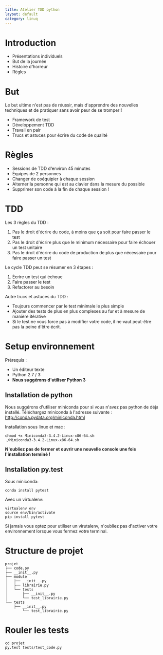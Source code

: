 ```yaml
---
title: Atelier TDD python
layout: default
category: linuq
---
```


Introduction
============

 * Présentations individuels
 * But de la journée
 * Histoire d'horreur
 * Règles


But
===

Le but ultime n'est pas de réussir, mais d'apprendre des nouvelles techniques
et de pratiquer sans avoir peur de se tromper !

 * Framework de test
 * Développement TDD
 * Travail en pair
 * Trucs et astuces pour écrire du code de qualité


Règles
======

 * Sessions de TDD d'environ 45 minutes
 * Équipes de 2 personnes
 * Changer de coéquipier à chaque session
 * Alterner la personne qui est au clavier dans la mesure du possible
 * Supprimer son code à la fin de chaque session !


TDD
===

Les 3 règles du TDD :

1. Pas le droit d'écrire du code, à moins que ça soit pour faire passer le test
2. Pas le droit d'écrire plus que le minimum nécessaire pour faire échouer un test unitaire
3. Pas le droit d'écrire du code de production de plus que nécessaire pour faire passer un test

Le cycle TDD peut se résumer en 3 étapes :

1. Écrire un test qui échoue
2. Faire passer le test
3. Refactorer au besoin

Autre trucs et astuces du TDD :

 * Toujours commencer par le test minimale le plus simple
 * Ajouter des tests de plus en plus complexes au fur et à mesure de manière itérative
 * Si le test ne vous force pas à modifier votre code, il ne vaut peut-être pas la peine d'être écrit.

Setup environnement
===================

Prérequis :

 * Un éditeur texte
 * Python 2.7 / 3
 * **Nous suggérons d'utiliser Python 3**

Installation de python
----------------------

Nous suggérons d'utiliser miniconda pour si vous n'avez pas python de déja
installé. Téléchargez miniconda à l'adresse suivante : http://conda.pydata.org/miniconda.html

Installation sous linux et mac :

    chmod +x Miniconda3-3.4.2-Linux-x86-64.sh
    ./Miniconda3-3.4.2-Linux-x86-64.sh

**N'oubliez pas de fermer et ouvrir une nouvelle console une fois l'installation terminé !**


Installation py.test
--------------------

Sous miniconda:

    conda install pytest

Avec un virtualenv:

    virtualenv env
    source env/bin/activate
    pip install pytest

Si jamais vous optez pour utiliser un virutalenv, n'oubliez pas d'activer votre
environnement lorsque vous fermez votre terminal.

Structure de projet
===================

    projet
    ├── code.py
    ├── __init__.py
    ├── module
    │   ├── __init__.py
    │   ├── librairie.py
    │   └── tests
    │       ├── __init__.py
    │       └── test_librairie.py
    └── tests
        ├── __init__.py
            └── test_librairie.py

Rouler les tests
================

    cd projet
    py.test tests/test_code.py
